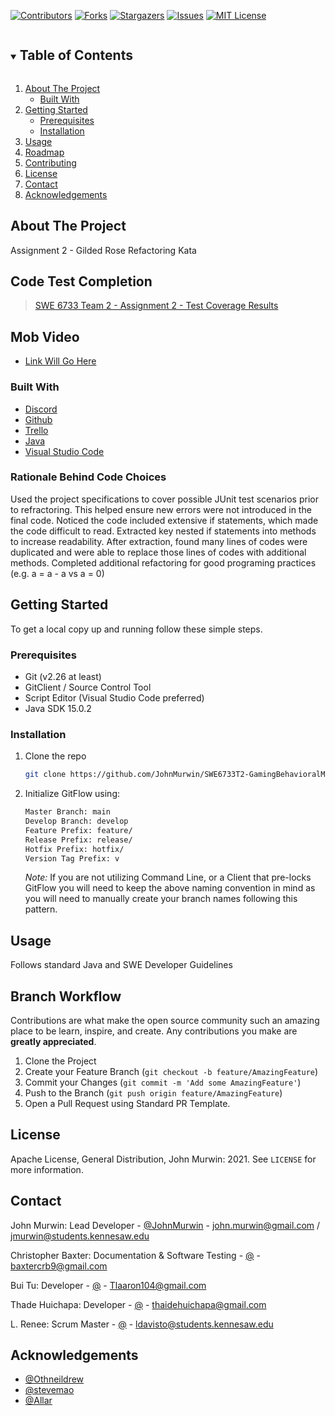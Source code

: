 <!--
*** Thanks for checking out the Best-README-Template. If you have a suggestion
*** that would make this better, please fork the repo and create a pull request
*** or simply open an issue with the tag "enhancement".
*** Thanks again! Now go create something AMAZING! :D
***
***
***
*** To avoid retyping too much info. Do a search and replace for the following:
*** github_username, repo_name, twitter_handle, email, project_title, project_description
-->



<!-- PROJECT SHIELDS -->
<!--
*** I'm using markdown "reference style" links for readability.
*** Reference links are enclosed in brackets [ ] instead of parentheses ( ).
*** See the bottom of this document for the declaration of the reference variables
*** for contributors-url, forks-url, etc. This is an optional, concise syntax you may use.
*** https://www.markdownguide.org/basic-syntax/#reference-style-links
-->
[![Contributors][contributors-shield]][contributors-url]
[![Forks][forks-shield]][forks-url]
[![Stargazers][stars-shield]][stars-url]
[![Issues][issues-shield]][issues-url]
[![MIT License][license-shield]][license-url]


<!-- TABLE OF CONTENTS -->
<details open="open">
  <summary><h2 style="display: inline-block">Table of Contents</h2></summary>
  <ol>
    <li>
      <a href="#about-the-project">About The Project</a>
      <ul>
        <li><a href="#built-with">Built With</a></li>
      </ul>
    </li>
    <li>
      <a href="#getting-started">Getting Started</a>
      <ul>
        <li><a href="#prerequisites">Prerequisites</a></li>
        <li><a href="#installation">Installation</a></li>
      </ul>
    </li>
    <li><a href="#usage">Usage</a></li>
    <li><a href="#roadmap">Roadmap</a></li>
    <li><a href="#contributing">Contributing</a></li>
    <li><a href="#license">License</a></li>
    <li><a href="#contact">Contact</a></li>
    <li><a href="#acknowledgements">Acknowledgements</a></li>
  </ol>
</details>



<!-- ABOUT THE PROJECT -->
## About The Project

Assignment 2 - Gilded Rose Refactoring Kata

## Code Test Completion
<blockquote class="imgur-embed-pub" lang="en" data-id="a/FTJUwhi"  ><a href="//imgur.com/a/FTJUwhi">SWE 6733 Team 2 - Assignment 2 - Test Coverage Results</a></blockquote><script async src="//s.imgur.com/min/embed.js" charset="utf-8"></script>   


## Mob Video
* [Link Will Go Here]()

### Built With

* [Discord](https://www.discord.com)
* [Github](https://www.github.com)
* [Trello](https://trello.com/en-US)
* [Java](https://www.oracle.com/java/technologies/javase-jdk15-downloads.html)
* [Visual Studio Code](https://code.visualstudio.com/download)


### Rationale Behind Code Choices
Used the project specifications to cover possible JUnit test scenarios prior to refractoring. This helped ensure new errors were not introduced in the final code. Noticed the code included extensive if statements, which made the code difficult to read. Extracted key nested if statements into methods to increase readability. After extraction, found many lines of codes were duplicated and were able to replace those lines of codes with additional methods. Completed additional refactoring for good programing practices (e.g. a = a - a vs a = 0)



<!-- GETTING STARTED -->
## Getting Started

To get a local copy up and running follow these simple steps.

### Prerequisites
* Git (v2.26 at least)
* GitClient / Source Control Tool
* Script Editor (Visual Studio Code preferred) 
* Java SDK 15.0.2

### Installation

1. Clone the repo
   ```sh
   git clone https://github.com/JohnMurwin/SWE6733T2-GamingBehavioralMatchmakingSystem.git
   ```
2. Initialize GitFlow using:
   ```sh
   Master Branch: main  
   Develop Branch: develop
   Feature Prefix: feature/
   Release Prefix: release/
   Hotfix Prefix: hotfix/
   Version Tag Prefix: v
   ```
   _Note:_ If you are not utilizing Command Line, or a Client that pre-locks GitFlow you will need to keep the above naming convention in mind as you will need to manually create your branch names following this pattern.


<!-- USAGE EXAMPLES -->
## Usage

Follows standard Java and SWE Developer Guidelines



<!-- CONTRIBUTING -->
## Branch Workflow

Contributions are what make the open source community such an amazing place to be learn, inspire, and create. Any contributions you make are **greatly appreciated**.

1. Clone the Project
2. Create your Feature Branch (`git checkout -b feature/AmazingFeature`)
3. Commit your Changes (`git commit -m 'Add some AmazingFeature'`)
4. Push to the Branch (`git push origin feature/AmazingFeature`)
5. Open a Pull Request using Standard PR Template. 


<!-- LICENSE -->
## License

Apache License, General Distribution, John Murwin: 2021. See `LICENSE` for more information.



<!-- CONTACT -->
## Contact

John Murwin: Lead Developer - [@JohnMurwin](https://twitter.com/JohnMurwin) - john.murwin@gmail.com / jmurwin@students.kennesaw.edu

Christopher Baxter: Documentation & Software Testing - [@]() - baxtercrb9@gmail.com

Bui Tu: Developer  - [@]() - Tlaaron104@gmail.com

Thade Huichapa: Developer - [@]() - thaidehuichapa@gmail.com

L. Renee: Scrum Master - [@]() - ldavisto@students.kennesaw.edu




<!-- ACKNOWLEDGEMENTS -->
## Acknowledgements

* [@Othneildrew](https://github.com/othneildrew)
* [@stevemao](https://github.com/stevemao)
* [@Allar](https://github.com/Allar)



<!-- MARKDOWN LINKS & IMAGES -->
<!-- https://www.markdownguide.org/basic-syntax/#reference-style-links -->
[contributors-shield]: https://img.shields.io/github/contributors/SWE-Spring2020-Team2/SWE6733T2-GamingBehavioralMatchmakingSystem/repo.svg?style=for-the-badge
[contributors-url]: https://github.com/SWE-Spring2020-Team2/SWE6733T2-GamingBehavioralMatchmakingSystem/repo/graphs/contributors
[forks-shield]: https://img.shields.io/github/forks/SWE-Spring2020-Team2/SWE6733T2-GamingBehavioralMatchmakingSystem/repo.svg?style=for-the-badge
[forks-url]: https://github.com/SWE-Spring2020-Team2/SWE6733T2-GamingBehavioralMatchmakingSystem/repo/network/members
[stars-shield]: https://img.shields.io/github/stars/SWE-Spring2020-Team2/SWE6733T2-GamingBehavioralMatchmakingSystem/repo.svg?style=for-the-badge
[stars-url]: https://github.com/SWE-Spring2020-Team2/SWE6733T2-GamingBehavioralMatchmakingSystem/repo/stargazers
[issues-shield]: https://img.shields.io/github/issues/SWE-Spring2020-Team2/SWE6733T2-GamingBehavioralMatchmakingSystem/repo.svg?style=for-the-badge
[issues-url]: https://github.com/SWE-Spring2020-Team2/SWE6733T2-GamingBehavioralMatchmakingSystem/repo/issues
[license-shield]: https://img.shields.io/github/license/SWE-Spring2020-Team2/SWE6733T2-GamingBehavioralMatchmakingSystem/repo.svg?style=for-the-badge
[license-url]: https://github.com/SWE-Spring2020-Team2/SWE6733T2-GamingBehavioralMatchmakingSystem/repo/blob/master/LICENSE.txt
